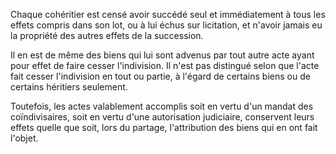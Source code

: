 Chaque cohéritier est censé avoir succédé seul et immédiatement à tous les effets compris dans son lot, ou à lui échus sur licitation, et n'avoir jamais eu la propriété des autres effets de la succession.

Il en est de même des biens qui lui sont advenus par tout autre acte ayant pour effet de faire cesser l'indivision. Il n'est pas distingué selon que l'acte fait cesser l'indivision en tout ou partie, à l'égard de certains biens ou de certains héritiers seulement.

Toutefois, les actes valablement accomplis soit en vertu d'un mandat des coïndivisaires, soit en vertu d'une autorisation judiciaire, conservent leurs effets quelle que soit, lors du partage, l'attribution des biens qui en ont fait l'objet.
